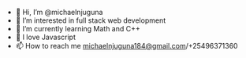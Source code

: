 - 👋 Hi, I’m @michaelnjuguna
- 👀 I’m interested in full stack web development
- 🌱 I’m currently learning Math and C++
- 💞 I love Javascript
- 📫 How to reach me michaelnjuguna184@gmail.com/+25496371360

<!---
michaelnjuguna/michaelnjuguna is a ✨ special ✨ repository because its `README.md` (this file) appears on your GitHub profile.
You can click the Preview link to take a look at your changes.
--->
